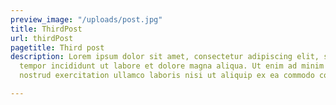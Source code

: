 ```yaml
---
preview_image: "/uploads/post.jpg"
title: ThirdPost
url: thirdPost
pagetitle: Third post
description: Lorem ipsum dolor sit amet, consectetur adipiscing elit, sed do eiusmod
  tempor incididunt ut labore et dolore magna aliqua. Ut enim ad minim veniam, quis
  nostrud exercitation ullamco laboris nisi ut aliquip ex ea commodo consequat.

---
```

